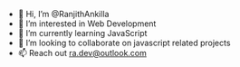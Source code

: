 - 👋 Hi, I’m @RanjithAnkilla
- 👀 I’m interested in Web Development
- 🌱 I’m currently learning JavaScript
- 💞️ I’m looking to collaborate on javascript related projects
- 📫 Reach out ra.dev@outlook.com
